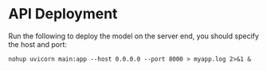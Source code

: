 # API Deployment

Run the following to deploy the model on the server end, you should specify the host and port:
```
nohup uvicorn main:app --host 0.0.0.0 --port 8000 > myapp.log 2>&1 &
```
